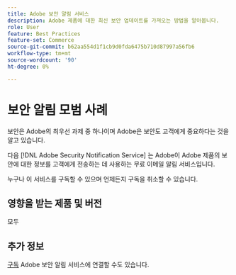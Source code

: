```yaml
---
title: Adobe 보안 알림 서비스
description: Adobe 제품에 대한 최신 보안 업데이트를 가져오는 방법을 알아봅니다.
role: User
feature: Best Practices
feature-set: Commerce
source-git-commit: b62aa554d1f1cb9d0fda6475b710d87997a56fb6
workflow-type: tm+mt
source-wordcount: '90'
ht-degree: 0%

---
```



# 보안 알림 모범 사례

보안은 Adobe의 최우선 과제 중 하나이며 Adobe은 보안도 고객에게 중요하다는 것을 알고 있습니다.

다음 [!DNL Adobe Security Notification Service] 는 Adobe이 Adobe 제품의 보안에 대한 정보를 고객에게 전송하는 데 사용하는 무료 이메일 알림 서비스입니다.

누구나 이 서비스를 구독할 수 있으며 언제든지 구독을 취소할 수 있습니다.

## 영향을 받는 제품 및 버전

모두

## 추가 정보

[구독](https://www.adobe.com/subscription/adbeSecurityNotifications.html) Adobe 보안 알림 서비스에 연결할 수도 있습니다.
